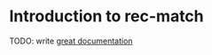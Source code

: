 # Introduction to rec-match

TODO: write [great documentation](http://jacobian.org/writing/what-to-write/)
